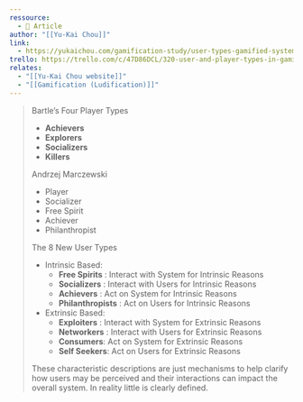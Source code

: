 ```yaml
---
ressource:
  - 📰 Article
author: "[[Yu-Kai Chou]]"
link:
  - https://yukaichou.com/gamification-study/user-types-gamified-systems/
trello: https://trello.com/c/47D86DCL/320-user-and-player-types-in-gamified-systems-yukaichou
relates:
  - "[[Yu-Kai Chou website]]"
  - "[[Gamification (Ludification)]]"
---
```

> Bartle’s Four Player Types
> - **Achievers**
> - **Explorers**
> - **Socializers**
> - **Killers**
>
> Andrzej Marczewski
> - Player
> - Socializer
> - Free Spirit
> - Achiever
> - Philanthropist
>
> The 8 New User Types
> - Intrinsic Based:
>    - **Free Spirits** : Interact with System for Intrinsic Reasons
>    - **Socializers** : Interact with Users for Intrinsic Reasons
>    - **Achievers** : Act on System for Intrinsic Reasons
>    - **Philanthropists** : Act on Users for Intrinsic Reasons    
> - Extrinsic Based:
>    - **Exploiters** : Interact with System for Extrinsic Reasons
>    - **Networkers** : Interact with Users for Extrinsic Reasons
>    - **Consumers**: Act on System for Extrinsic Reasons
>    - **Self Seekers**: Act on Users for Extrinsic Reasons
> 
> These characteristic descriptions are just mechanisms to help clarify how users may be perceived and their interactions can impact the overall system. In reality little is clearly defined.
